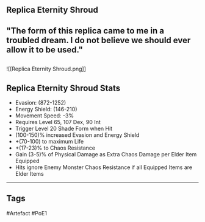 ## Replica Eternity Shroud
"The form of this replica came to me in a troubled dream.
I do not believe we should ever allow it to be used."
-
##
![[Replica Eternity Shroud.png]]
## Replica Eternity Shroud Stats
- Evasion: (872-1252)
- Energy Shield: (146-210)
- Movement Speed: -3%
- Requires Level 65, 107 Dex, 90 Int
- Trigger Level 20 Shade Form when Hit
- (100-150)% increased Evasion and Energy Shield
- +(70-100) to maximum Life
- +(17-23)% to Chaos Resistance
- Gain (3-5)% of Physical Damage as Extra Chaos Damage per Elder Item Equipped
- Hits ignore Enemy Monster Chaos Resistance if all Equipped Items are Elder Items


---
## Tags
#Artefact
#PoE1